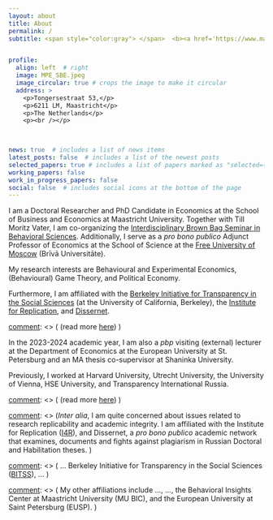 ```yaml
---
layout: about
title: About
permalink: /
subtitle: <span style="color:gray"> </span>  <b><a href='https://www.maastrichtuniversity.nl/about-um/faculties/school-business-and-economics'>Maastricht University</a></b> | <b><a href='https://freemoscow.university/?lang=en'>Free University of Moscow</a></b> | <b><a href='https://eusp.org/en/econ'>European University at St. P.</a></b> | <b><a href='https://www.bitss.org/'>UC Berkeley</a></b> 


profile:
  align: left  # right
  image: MPE_SBE.jpeg
  image_circular: true # crops the image to make it circular
  address: >
    <p>Tongersestraat 53,</p>
    <p>6211 LM, Maastricht</p>
    <p>The Netherlands</p>
    <p><br /></p>


 
news: true  # includes a list of news items
latest_posts: false  # includes a list of the newest posts
selected_papers: true # includes a list of papers marked as "selected={true}"
working_papers: false 
work_in_progress_papers: false 
social: false  # includes social icons at the bottom of the page
---
```


I am a Doctoral Researcher and PhD Candidate in Economics at the School of Business and Economics at Maastricht University. Together with Till Moritz Vater, I am co-organizing the [Interdisciplinary Brown Bag Seminar in Behavioral Sciences](https://sbe.maastrichtuniversity.nl/neuroeconomics/brownbag-seminar/). Additionally, I serve as a <i>pro bono publico</i> Adjunct Professor of Economics at the School of Science at the [Free University of Moscow](/teaching/) (Brīvā Universitāte). 

My research interests are Behavioural and Experimental Economics, (Behavioural) Game Theory, and Political Economy.

Furthermore, I am affiliated with the [Berkeley Initiative for Transparency in the Social Sciences](https://www.bitss.org/people/egor-bronnikov/) (at the University of California, Berkeley), the [Institute for Replication](https://i4replication.org/), and [Dissernet](https://www.dissernet.org/).

[comment]: <> ( (read more [here](/affiliations/)) )

In the 2023-2024 academic year, I am also a <i>pbp</i> visiting (external) lecturer at the Department of Economics at the European University at St. Petersburg and an MA thesis co-supervisor at Shaninka University. 

Previously, I worked at Harvard University, Utrecht University, the University of Vienna, HSE University, and Transparency International Russia.

[comment]: <> ( (read more [here](/cv/)) )


[comment]: <> ( as well as with the <i>HKS Misinformation Review</i> at the Harvard Kennedy School. )

[comment]: <> (<i>Inter alia</i>, I am quite concerned about issues related to research replicability and academic integrity. I am affiliated with the Institute for Replication ([I4R](https://i4replication.org/)),  and Dissernet, a <i>pro bono publico</i> academic network that examines, documents and fights against plagiarism in Russian Doctoral and Habilitation theses. )

[comment]: <> ( ...  Berkeley Initiative for Transparency in the Social Sciences ([BITSS](https://www.bitss.org/)), ...  )

[comment]: <> ( My other affiliations include ..., ...,  the Behavioral Insights Center at Maastricht University (MU BIC), and the European University at Saint Petersburg (EUSP). )







